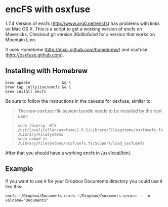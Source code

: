 encFS with osxfuse
==================

1.7.4 Version of encfs (http://www.arg0.net/encfs) has problems with links on Mac OS X. This is a script to get a working version of encfs on Mavericks. Checkout git version 36d6c6cbd for a version that works on Mountain Lion.

It uses Homebrew (http://mxcl.github.com/homebrew/) and osxfuse (http://osxfuse.github.com).

Installing with Homebrew
------------------------

    brew update              && \
    brew tap jollyjinx/encfs && \
    brew install encfs

Be sure to follow the instructions in the caveats for osxfuse, similar to:

> The new osxfuse file system bundle needs to be installed by the root user:
>
>     sudo /bin/cp -RfX /usr/local/Cellar/osxfuse/2.6.2/Library/Filesystems/osxfusefs.fs /Library/Filesystems
>     sudo chmod +s /Library/Filesystems/osxfusefs.fs/Support/load_osxfusefs

After that you should have a working encfs in /usr/local/bin/.

Example
-------

If you want to use it for your Dropbox Documents directory you could use it like this:

    encfs ~/Dropbox/Documents.encfs ~/Dropbox/Documents.secure -- -o volname="Documents"
